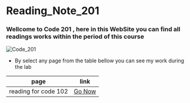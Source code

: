 # Reading_Note_201

### Wellcome to Code 201 , here in this WebSite you can find all readings works within the period of this course 

![Code_201](https://static.javatpoint.com/computer/images/what-is-computer-programming.png)

- By select any page from the table bellow you can see my work during the lab

page | link
----- | -----
reading for code 102 | [Go Now](https://alaan-smadi.github.io/read-notes-corrected/)
